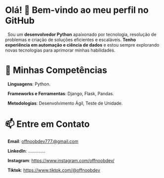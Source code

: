 # Olá! 👋 Bem-vindo ao meu perfil no GitHub 

&nbsp;
Sou um **desenvolvedor Python** apaixonado por tecnologia, resolução de problemas e criação de soluções eficientes e escaláveis. **Tenho experiência em automação e ciência de dados** e estou sempre explorando novas tecnologias para aprimorar minhas habilidades.

# 🚀 Minhas Competências

&nbsp;
**Linguagens**: Python.

&nbsp;
**Frameworks e Ferramentas**: Django, Flask, Pandas. 

&nbsp;
**Metodologias**: Desenvolvimento Ágil, Teste de Unidade.

<!--#📂 Repositórios em Destaque
------------------------------------------
Nome do Projeto 1 - Breve descrição sobre o projeto e seu propósito.
Nome do Projeto 2 - Descrição curta e foco do projeto.

#🌱 Em Desenvolvimento
Atualmente, estou trabalhando em:
Aprendizado e aplicação de [tecnologia/linguagem]
Colaboração em projetos open source e de automação.-->

# 📫 Entre em Contato

&nbsp;
**Email**: offnoobdev777.@gmail.com

&nbsp;
**LinkedIn**: ..............

&nbsp;
**Instagram**: https://www.instagram.com/offnoobdev/

&nbsp;
**Tiktok**: https://www.tiktok.com/@offnoobdev
